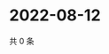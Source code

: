 # 2022-08-12

共 0 条

<!-- BEGIN WEIBO -->
<!-- 最后更新时间 Fri Aug 12 2022 01:18:40 GMT+0800 (China Standard Time) -->

<!-- END WEIBO -->

